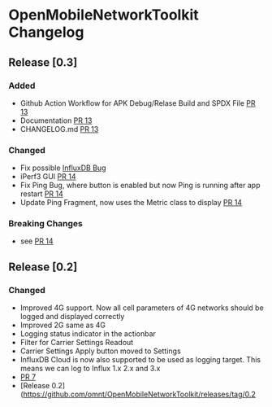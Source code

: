 # OpenMobileNetworkToolkit Changelog
## Release [0.3]

### Added
- Github Action Workflow for APK Debug/Relase Build and SPDX File [PR 13](https://github.com/omnt/OpenMobileNetworkToolkit/pull/13)
- Documentation [PR 13](https://github.com/omnt/OpenMobileNetworkToolkit/pull/13)
- CHANGELOG.md [PR 13](https://github.com/omnt/OpenMobileNetworkToolkit/pull/13)

### Changed
- Fix possible [InfluxDB Bug](https://github.com/influxdata/influxdb-client-java/issues/731)
- iPerf3 GUI [PR 14](https://github.com/omnt/OpenMobileNetworkToolkit/pull/14)
- Fix Ping Bug, where button is enabled but now Ping is running after app restart [PR 14](https://github.com/omnt/OpenMobileNetworkToolkit/pull/14)
- Update Ping Fragment, now uses the Metric class to display [PR 14](https://github.com/omnt/OpenMobileNetworkToolkit/pull/14)

### Breaking Changes
- see [PR 14](https://github.com/omnt/OpenMobileNetworkToolkit/pull/14)

## Release [0.2]
### Changed
- Improved 4G support. Now all cell parameters of 4G networks should be logged and displayed correctly
- Improved 2G same as 4G
- Logging status indicator in the actionbar
- Filter for Carrier Settings Readout
- Carrier Settings Apply button moved to Settings
- InfluxDB Cloud is now also supported to be used as logging target. This means we can log to Influx 1.x 2.x and 3.x 
- [PR 7](https://github.com/omnt/OpenMobileNetworkToolkit/pull/7)
- [Release 0.2](https://github.com/omnt/OpenMobileNetworkToolkit/releases/tag/0.2
